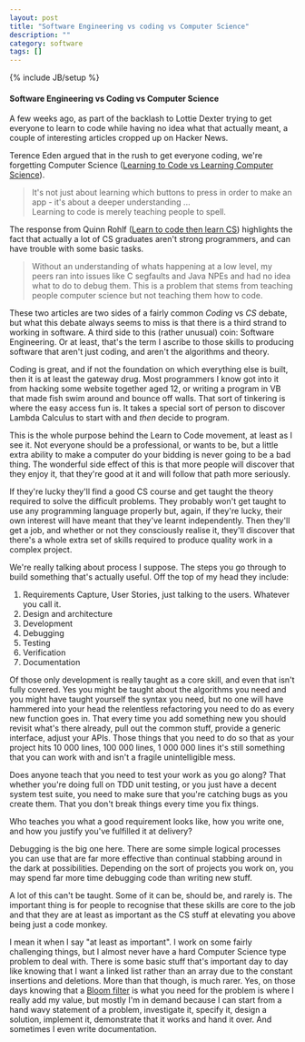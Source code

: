 ```yaml
---
layout: post
title: "Software Engineering vs coding vs Computer Science"
description: ""
category: software
tags: []
---
```

{% include JB/setup %}

#### Software Engineering vs Coding vs Computer Science

A few weeks ago, as part of the backlash to Lottie Dexter trying to get everyone to learn to code while having no idea what that actually meant, a couple of interesting articles cropped up on Hacker News.

Terence Eden argued that in the rush to get everyone coding, we're forgetting Computer Science
([Learning to Code vs Learning Computer Science](http://shkspr.mobi/blog/2014/02/learning-to-code-vs-learning-computer-science/)).
> It's not just about learning which buttons to press in order to make an app - it's about a deeper understanding ...   
> Learning to code is merely teaching people to spell.

The response from Quinn Rohlf ([Learn to code then learn CS](http://qrohlf.com/posts/learn-to-code-then-learn-cs/)) highlights the fact that actually a lot of CS graduates aren't strong programmers, and can have trouble with some basic tasks.

> Without an understanding of whats happening at a low level, my peers ran into
> issues like C segfaults and Java NPEs and had no idea what to do to debug them. This is a problem that stems from teaching people computer science but not
> teaching them how to code.

These two articles are two sides of a fairly common *Coding* vs *CS* debate, but
what this debate always seems to miss is that there is a third strand to working in software. A third side to this (rather unusual) coin: Software Engineering. Or at least, that's the term I ascribe to those skills to producing software that aren't just coding, and aren't the algorithms and theory.

Coding is great, and if not the foundation on which everything else is built, then it is at least the gateway drug. Most programmers I know got into it from hacking some website together aged 12, or writing a program in VB that made fish swim around and bounce off walls. That sort of tinkering is where the easy access fun is.  It takes a special sort of person to discover Lambda Calculus to start with and *then* decide to program.

This is the whole purpose behind the Learn to Code movement, at least as I see it. Not everyone should be a professional, or wants to be, but a little extra ability to make a computer do your bidding is never going to be a bad thing. The wonderful side effect of this is that more people will discover that they enjoy it, that they're good at it and will follow that path more seriously.

If they're lucky they'll find a good CS course and get taught the theory required to solve the difficult problems. They probably won't get taught to use any programming language properly but, again, if they're lucky, their own interest will have meant that they've learnt independently. Then they'll get a job, and whether or not they consciously realise it, they'll discover that there's a whole extra set of skills required to produce quality work in a complex project.

We're really talking about process I suppose. The steps you go through to build something that's actually useful. Off the top of my head they include:

1. Requirements Capture, User Stories, just talking to the users. Whatever you call it.
2. Design and architecture
3. Development
3. Debugging
4. Testing
5. Verification
6. Documentation

Of those only development is really taught as a core skill, and even that isn't fully covered. Yes you might be taught about the algorithms you need and you might have taught yourself the syntax you need, but no one will have hammered into your head the relentless refactoring you need to do as every new function goes in. That every time you add something new you should revisit what's there already, pull out the common stuff, provide a generic interface, adjust your APIs. Those things that you need to do so that as your project hits 10 000 lines, 100 000 lines, 1 000 000 lines it's still something that you can work with and isn't a fragile unintelligible mess.

Does anyone teach that you need to test your work as you go along? That whether you're doing full on TDD unit testing, or you just have a decent system test suite, you need to make sure that you're catching bugs as you create them. That you don't break things every time you fix things.

Who teaches you what a good requirement looks like, how you write one, and how you justify you've fulfilled it at delivery?

Debugging is the big one here. There are some simple logical processes you can use that are far more effective than continual stabbing around in the dark at possibilities. Depending on the sort of projects you work on, you may spend far more time debugging code than writing new stuff.

A lot of this can't be taught. Some of it can be, should be, and rarely is. The important thing is for people to recognise that these skills are core to the job and that they are at least as important as the CS stuff at elevating you above being just a code monkey.

I mean it when I say "at least as important". I work on some fairly challenging things, but I almost never have a hard Computer Science type problem to deal with. There is some basic stuff that's important day to day like knowing that I want a linked list rather than an array due to the constant insertions and deletions. More than that though, is much rarer. Yes, on those days knowing that a [Bloom filter](http://en.wikipedia.org/wiki/Bloom_filter) is what you need for the problem is where I really add my value, but mostly I'm in demand because I can start from a hand wavy statement of a problem, investigate it, specify it, design a solution, implement it, demonstrate that it works and hand it over. And sometimes I even write documentation.

